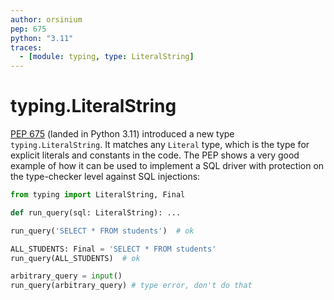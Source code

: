 ```yaml
---
author: orsinium
pep: 675
python: "3.11"
traces:
  - [module: typing, type: LiteralString]
---
```


# typing.LiteralString

[PEP 675](https://peps.python.org/pep-0675/) (landed in Python 3.11) introduced a new type `typing.LiteralString`. It matches any `Literal` type, which is the type for explicit literals and constants in the code. The PEP shows a very good example of how it can be used to implement a SQL driver with protection on the type-checker level against SQL injections:

```python
from typing import LiteralString, Final

def run_query(sql: LiteralString): ...

run_query('SELECT * FROM students')  # ok

ALL_STUDENTS: Final = 'SELECT * FROM students'
run_query(ALL_STUDENTS)  # ok

arbitrary_query = input()
run_query(arbitrary_query) # type error, don't do that
```
